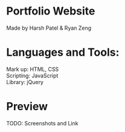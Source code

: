 # Portfolio Website
Made by Harsh Patel & Ryan Zeng

# Languages and Tools:
Mark up: HTML, CSS
<br>Scripting: JavaScript</br>
Library: jQuery

# Preview
TODO: Screenshots and Link

 
